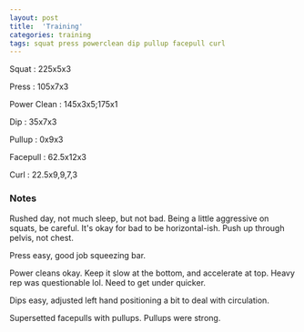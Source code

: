 ```yaml
---
layout: post
title:  'Training'
categories: training
tags: squat press powerclean dip pullup facepull curl
---
```


Squat       :   225x5x3

Press       :   105x7x3

Power Clean :   145x3x5;175x1

Dip         :   35x7x3

Pullup      :   0x9x3

Facepull    :   62.5x12x3

Curl        :   22.5x9,9,7,3

### Notes

Rushed day, not much sleep, but not bad. Being a little aggressive on squats, be careful.
It's okay for bad to be horizontal-ish. Push up through pelvis, not chest.

Press easy, good job squeezing bar.

Power cleans okay. Keep it slow at the bottom, and accelerate at top. Heavy rep was
questionable lol. Need to get under quicker.

Dips easy, adjusted left hand positioning a bit to deal with circulation.

Supersetted facepulls with pullups. Pullups were strong.
